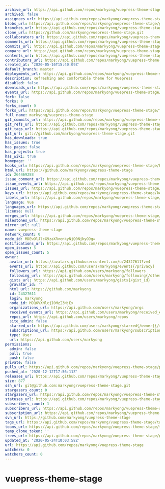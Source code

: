 ```yaml
---
archive_url: https://api.github.com/repos/markyong/vuepress-theme-stage/{archive_format}{/ref}
archived: false
assignees_url: https://api.github.com/repos/markyong/vuepress-theme-stage/assignees{/user}
blobs_url: https://api.github.com/repos/markyong/vuepress-theme-stage/git/blobs{/sha}
branches_url: https://api.github.com/repos/markyong/vuepress-theme-stage/branches{/branch}
clone_url: https://github.com/markyong/vuepress-theme-stage.git
collaborators_url: https://api.github.com/repos/markyong/vuepress-theme-stage/collaborators{/collaborator}
comments_url: https://api.github.com/repos/markyong/vuepress-theme-stage/comments{/number}
commits_url: https://api.github.com/repos/markyong/vuepress-theme-stage/commits{/sha}
compare_url: https://api.github.com/repos/markyong/vuepress-theme-stage/compare/{base}...{head}
contents_url: https://api.github.com/repos/markyong/vuepress-theme-stage/contents/{+path}
contributors_url: https://api.github.com/repos/markyong/vuepress-theme-stage/contributors
created_at: '2020-05-16T15:40:09Z'
default_branch: master
deployments_url: https://api.github.com/repos/markyong/vuepress-theme-stage/deployments
description: Refreshing and comfortable theme for Vuepress
disabled: false
downloads_url: https://api.github.com/repos/markyong/vuepress-theme-stage/downloads
events_url: https://api.github.com/repos/markyong/vuepress-theme-stage/events
fork: false
forks: 0
forks_count: 0
forks_url: https://api.github.com/repos/markyong/vuepress-theme-stage/forks
full_name: markyong/vuepress-theme-stage
git_commits_url: https://api.github.com/repos/markyong/vuepress-theme-stage/git/commits{/sha}
git_refs_url: https://api.github.com/repos/markyong/vuepress-theme-stage/git/refs{/sha}
git_tags_url: https://api.github.com/repos/markyong/vuepress-theme-stage/git/tags{/sha}
git_url: git://github.com/markyong/vuepress-theme-stage.git
has_downloads: true
has_issues: true
has_pages: false
has_projects: true
has_wiki: true
homepage: ''
hooks_url: https://api.github.com/repos/markyong/vuepress-theme-stage/hooks
html_url: https://github.com/markyong/vuepress-theme-stage
id: 264469288
issue_comment_url: https://api.github.com/repos/markyong/vuepress-theme-stage/issues/comments{/number}
issue_events_url: https://api.github.com/repos/markyong/vuepress-theme-stage/issues/events{/number}
issues_url: https://api.github.com/repos/markyong/vuepress-theme-stage/issues{/number}
keys_url: https://api.github.com/repos/markyong/vuepress-theme-stage/keys{/key_id}
labels_url: https://api.github.com/repos/markyong/vuepress-theme-stage/labels{/name}
language: Vue
languages_url: https://api.github.com/repos/markyong/vuepress-theme-stage/languages
license: null
merges_url: https://api.github.com/repos/markyong/vuepress-theme-stage/merges
milestones_url: https://api.github.com/repos/markyong/vuepress-theme-stage/milestones{/number}
mirror_url: null
name: vuepress-theme-stage
network_count: 0
node_id: MDEwOlJlcG9zaXRvcnkyNjQ0NjkyODg=
notifications_url: https://api.github.com/repos/markyong/vuepress-theme-stage/notifications{?since,all,participating}
open_issues: 5
open_issues_count: 5
owner:
  avatar_url: https://avatars.githubusercontent.com/u/24327611?v=4
  events_url: https://api.github.com/users/markyong/events{/privacy}
  followers_url: https://api.github.com/users/markyong/followers
  following_url: https://api.github.com/users/markyong/following{/other_user}
  gists_url: https://api.github.com/users/markyong/gists{/gist_id}
  gravatar_id: ''
  html_url: https://github.com/markyong
  id: 24327611
  login: markyong
  node_id: MDQ6VXNlcjI0MzI3NjEx
  organizations_url: https://api.github.com/users/markyong/orgs
  received_events_url: https://api.github.com/users/markyong/received_events
  repos_url: https://api.github.com/users/markyong/repos
  site_admin: false
  starred_url: https://api.github.com/users/markyong/starred{/owner}{/repo}
  subscriptions_url: https://api.github.com/users/markyong/subscriptions
  type: User
  url: https://api.github.com/users/markyong
permissions:
  admin: false
  pull: true
  push: false
private: false
pulls_url: https://api.github.com/repos/markyong/vuepress-theme-stage/pulls{/number}
pushed_at: '2020-12-12T17:56:11Z'
releases_url: https://api.github.com/repos/markyong/vuepress-theme-stage/releases{/id}
size: 877
ssh_url: git@github.com:markyong/vuepress-theme-stage.git
stargazers_count: 0
stargazers_url: https://api.github.com/repos/markyong/vuepress-theme-stage/stargazers
statuses_url: https://api.github.com/repos/markyong/vuepress-theme-stage/statuses/{sha}
subscribers_count: 1
subscribers_url: https://api.github.com/repos/markyong/vuepress-theme-stage/subscribers
subscription_url: https://api.github.com/repos/markyong/vuepress-theme-stage/subscription
svn_url: https://github.com/markyong/vuepress-theme-stage
tags_url: https://api.github.com/repos/markyong/vuepress-theme-stage/tags
teams_url: https://api.github.com/repos/markyong/vuepress-theme-stage/teams
temp_clone_token: ''
trees_url: https://api.github.com/repos/markyong/vuepress-theme-stage/git/trees{/sha}
updated_at: '2020-05-24T10:03:58Z'
url: https://api.github.com/repos/markyong/vuepress-theme-stage
watchers: 0
watchers_count: 0
---
```


# vuepress-theme-stage
